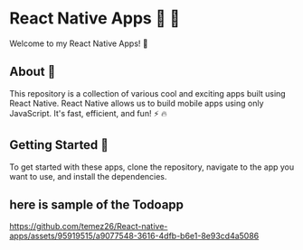 # React Native Apps :iphone: :rocket:

Welcome to my React Native Apps! :tada:

## About :memo:

This repository is a collection of various cool and exciting apps built using React Native. React Native allows us to build mobile apps using only JavaScript. It's fast, efficient, and fun! :zap: :fire:

## Getting Started :runner:

To get started with these apps, clone the repository, navigate to the app you want to use, and install the dependencies.

## here is sample of the Todoapp









https://github.com/temez26/React-native-apps/assets/95919515/a9077548-3616-4dfb-b6e1-8e93cd4a5086

